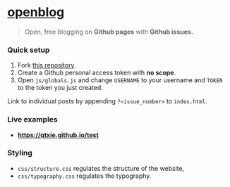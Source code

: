 # [openblog](https://qtxie.github.io/test)

> Open, free blogging on **Github pages** with **Github issues.**

### Quick setup

1. Fork [this repository](https://github.com/mateogianolio/openblog).
2. Create a Github personal access token with **no scope**.
3. Open `js/globals.js` and change `USERNAME` to your username and `TOKEN` to the token you just created.

Link to individual posts by appending `?<issue_number>` to `index.html`.

### Live examples

* **https://qtxie.github.io/test**

### Styling

* `css/structure.css` regulates the structure of the website,
* `css/typography.css` regulates the typography.
